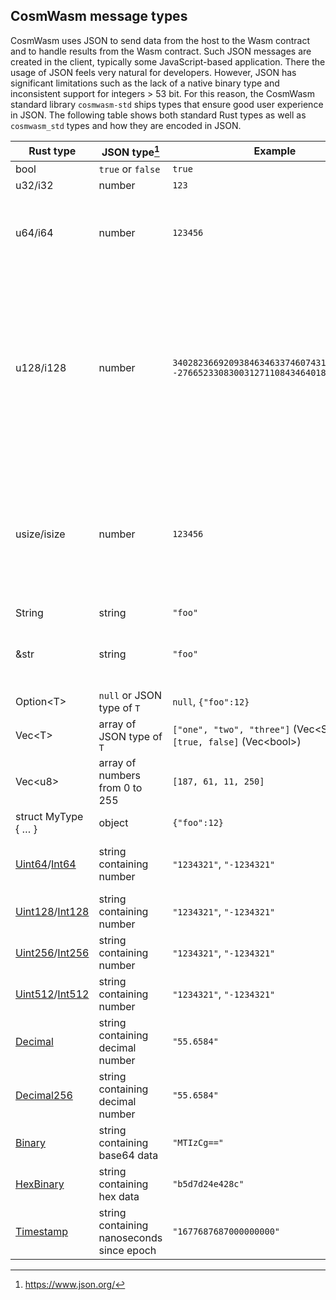 ## CosmWasm message types

CosmWasm uses JSON to send data from the host to the Wasm contract and to handle
results from the Wasm contract. Such JSON messages are created in the client,
typically some JavaScript-based application. There the usage of JSON feels very
natural for developers. However, JSON has significant limitations such as the
lack of a native binary type and inconsistent support for integers > 53 bit. For
this reason, the CosmWasm standard library `cosmwasm-std` ships types that
ensure good user experience in JSON. The following table shows both standard
Rust types as well as `cosmwasm_std` types and how they are encoded in JSON.

| Rust type           | JSON type[^1]                             | Example                                                                           | Note                                                                                                                                                                                                                                                                           |
| ------------------- | ----------------------------------------- | --------------------------------------------------------------------------------- | ------------------------------------------------------------------------------------------------------------------------------------------------------------------------------------------------------------------------------------------------------------------------------ |
| bool                | `true` or `false`                         | `true`                                                                            |                                                                                                                                                                                                                                                                                |
| u32/i32             | number                                    | `123`                                                                             |                                                                                                                                                                                                                                                                                |
| u64/i64             | number                                    | `123456`                                                                          | Supported in Rust and Go. Other implementations (`jq`, `JavaScript`) do not support the full uint64/int64 range.                                                                                                                                                               |
| u128/i128           | number                                    | `340282366920938463463374607431768211455, -2766523308300312711084346401884294402` | Supported in Rust. Other implementations do not support the full range. This used to be serialized as a string in serde-json-wasm. See [Dev Note #4: u128/i128 serialization][dev-note-4]. If you have any code relying on that serialization, switch to `Uint128` / `Int128`. |
| usize/isize         | number                                    | `123456`                                                                          | 🚫 Don't use this type because it has a different size in unit tests (64 bit) and Wasm (32 bit). Also it tends to issue float instructions such that the contracts cannot be uploaded.                                                                                         |
| String              | string                                    | `"foo"`                                                                           |
| &str                | string                                    | `"foo"`                                                                           | 🚫 Unsupported since message types must be owned (DeserializeOwned)                                                                                                                                                                                                             |
| Option\<T\>         | `null` or JSON type of `T`                | `null`, `{"foo":12}`                                                              |                                                                                                                                                                                                                                                                                |
| Vec\<T\>            | array of JSON type of `T`                 | `["one", "two", "three"]` (Vec\<String\>), `[true, false]` (Vec\<bool\>)          |
| Vec\<u8\>           | array of numbers from 0 to 255            | `[187, 61, 11, 250]`                                                              | ⚠️ Discouraged as this encoding is not as compact as it can be. See `Binary`.                                                                                                                                                                                                  |
| struct MyType { … } | object                                    | `{"foo":12}`                                                                      |                                                                                                                                                                                                                                                                                |
| [Uint64]/[Int64]    | string containing number                  | `"1234321"`, `"-1234321"`                                                         | Used to support full uint64/int64 range in all implementations                                                                                                                                                                                                                 |
| [Uint128]/[Int128]  | string containing number                  | `"1234321"`, `"-1234321"`                                                         |                                                                                                                                                                                                                                                                                |
| [Uint256]/[Int256]  | string containing number                  | `"1234321"`, `"-1234321"`                                                         |                                                                                                                                                                                                                                                                                |
| [Uint512]/[Int512]  | string containing number                  | `"1234321"`, `"-1234321"`                                                         |                                                                                                                                                                                                                                                                                |
| [Decimal]           | string containing decimal number          | `"55.6584"`                                                                       |                                                                                                                                                                                                                                                                                |
| [Decimal256]        | string containing decimal number          | `"55.6584"`                                                                       |                                                                                                                                                                                                                                                                                |
| [Binary]            | string containing base64 data             | `"MTIzCg=="`                                                                      |                                                                                                                                                                                                                                                                                |
| [HexBinary]         | string containing hex data                | `"b5d7d24e428c"`                                                                  |                                                                                                                                                                                                                                                                                |
| [Timestamp]         | string containing nanoseconds since epoch | `"1677687687000000000"`                                                           |                                                                                                                                                                                                                                                                                |

[uint64]: https://docs.rs/cosmwasm-std/1.3.3/cosmwasm_std/struct.Uint64.html
[uint128]: https://docs.rs/cosmwasm-std/1.3.3/cosmwasm_std/struct.Uint128.html
[uint256]: https://docs.rs/cosmwasm-std/1.3.3/cosmwasm_std/struct.Uint256.html
[uint512]: https://docs.rs/cosmwasm-std/1.3.3/cosmwasm_std/struct.Uint512.html
[int64]: https://docs.rs/cosmwasm-std/1.3.3/cosmwasm_std/struct.Int64.html
[int128]: https://docs.rs/cosmwasm-std/1.3.3/cosmwasm_std/struct.Int128.html
[int256]: https://docs.rs/cosmwasm-std/1.3.3/cosmwasm_std/struct.Int256.html
[int512]: https://docs.rs/cosmwasm-std/1.3.3/cosmwasm_std/struct.Int512.html
[decimal]: https://docs.rs/cosmwasm-std/1.3.3/cosmwasm_std/struct.Decimal.html
[decimal256]:
  https://docs.rs/cosmwasm-std/1.3.3/cosmwasm_std/struct.Decimal256.html
[binary]: https://docs.rs/cosmwasm-std/1.3.3/cosmwasm_std/struct.Binary.html
[hexbinary]:
  https://docs.rs/cosmwasm-std/1.3.3/cosmwasm_std/struct.HexBinary.html
[timestamp]:
  https://docs.rs/cosmwasm-std/1.3.3/cosmwasm_std/struct.Timestamp.html
[dev-note-4]:
  https://medium.com/cosmwasm/dev-note-4-u128-i128-serialization-in-cosmwasm-90cb76784d44

[^1]: https://www.json.org/
